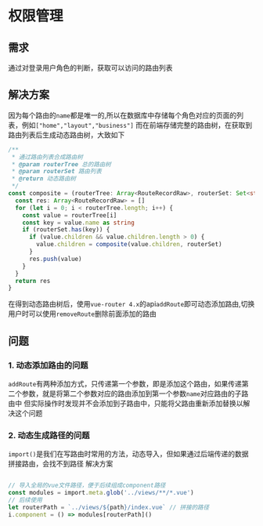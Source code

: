 # 权限管理

## 需求

通过对登录用户角色的判断，获取可以访问的路由列表

## 解决方案

因为每个路由的`name`都是唯一的,所以在数据库中存储每个角色对应的页面的列表，例如`["home","layout","business"]`
而在前端存储完整的路由树，在获取到路由列表后生成动态路由树，大致如下

```typescript
/**
 * 通过路由列表合成路由树
 * @param routerTree 总的路由树
 * @param routerSet 路由列表
 * @return 动态路由树
 */
const composite = (routerTree: Array<RouteRecordRaw>, routerSet: Set<string>) => {
  const res: Array<RouteRecordRaw> = []
  for (let i = 0; i < routerTree.length; i++) {
    const value = routerTree[i]
    const key = value.name as string
    if (routerSet.has(key)) {
      if (value.children && value.children.length > 0) {
        value.children = composite(value.children, routerSet)
      }
      res.push(value)
    }
  }
  return res
}
```

在得到动态路由树后，使用`vue-router 4.x`的api`addRoute`即可动态添加路由,切换用户时可以使用`removeRoute`删除前面添加的路由

## 问题

### 1. 动态添加路由的问题

`addRoute`有两种添加方式，只传递第一个参数，即是添加这个路由，如果传递第二个参数，就是将第二个参数对应的路由添加到第一个参数`name`对应路由的子路由中
但实际操作时发现并不会添加到子路由中，只能将父路由重新添加替换以解决这个问题

### 2. 动态生成路径的问题

`import()`是我们在写路由时常用的方法，动态导入，但如果通过后端传递的数据拼接路由，会找不到路径
解决方案

```typescript

// 导入全局的vue文件路径，便于后续组成component路径
const modules = import.meta.glob('../views/**/*.vue')
// 后续使用
let routerPath = `../views/${path}/index.vue` // 拼接的路径
i.component = () => modules[routerPath]()
```

